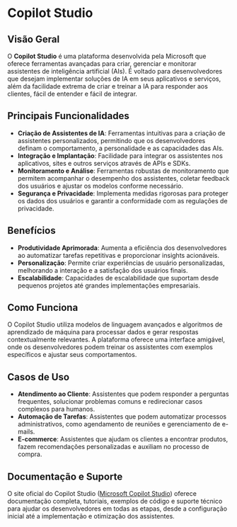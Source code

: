 # Copilot Studio

## Visão Geral

O **Copilot Studio** é uma plataforma desenvolvida pela Microsoft que oferece ferramentas avançadas para criar, gerenciar e monitorar assistentes de inteligência artificial (AIs). É voltado para desenvolvedores que desejam implementar soluções de IA em seus aplicativos e serviços, além da facilidade extrema de criar e treinar a IA para responder aos clientes, fácil de entender e fácil de integrar.

## Principais Funcionalidades

- **Criação de Assistentes de IA**: Ferramentas intuitivas para a criação de assistentes personalizados, permitindo que os desenvolvedores definam o comportamento, a personalidade e as capacidades das AIs.
- **Integração e Implantação**: Facilidade para integrar os assistentes nos aplicativos, sites e outros serviços através de APIs e SDKs.
- **Monitoramento e Análise**: Ferramentas robustas de monitoramento que permitem acompanhar o desempenho dos assistentes, coletar feedback dos usuários e ajustar os modelos conforme necessário.
- **Segurança e Privacidade**: Implementa medidas rigorosas para proteger os dados dos usuários e garantir a conformidade com as regulações de privacidade.

## Benefícios

- **Produtividade Aprimorada**: Aumenta a eficiência dos desenvolvedores ao automatizar tarefas repetitivas e proporcionar insights acionáveis.
- **Personalização**: Permite criar experiências de usuário personalizadas, melhorando a interação e a satisfação dos usuários finais.
- **Escalabilidade**: Capacidades de escalabilidade que suportam desde pequenos projetos até grandes implementações empresariais.

## Como Funciona

O Copilot Studio utiliza modelos de linguagem avançados e algoritmos de aprendizado de máquina para processar dados e gerar respostas contextualmente relevantes. A plataforma oferece uma interface amigável, onde os desenvolvedores podem treinar os assistentes com exemplos específicos e ajustar seus comportamentos.

## Casos de Uso

- **Atendimento ao Cliente**: Assistentes que podem responder a perguntas frequentes, solucionar problemas comuns e redirecionar casos complexos para humanos.
- **Automação de Tarefas**: Assistentes que podem automatizar processos administrativos, como agendamento de reuniões e gerenciamento de e-mails.
- **E-commerce**: Assistentes que ajudam os clientes a encontrar produtos, fazem recomendações personalizadas e auxiliam no processo de compra.

## Documentação e Suporte

O site oficial do Copilot Studio ([Microsoft Copilot Studio](https://learn.microsoft.com/pt-br/microsoft-copilot-studio/)) oferece documentação completa, tutoriais, exemplos de código e suporte técnico para ajudar os desenvolvedores em todas as etapas, desde a configuração inicial até a implementação e otimização dos assistentes.
